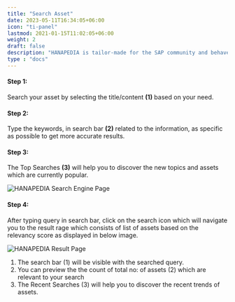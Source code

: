 ```yaml
---
title: "Search Asset"
date: 2023-05-11T16:34:05+06:00
icon: "ti-panel"
lastmod: 2021-01-15T11:02:05+06:00
weight: 2
draft: false
description: "HANAPEDIA is tailor-made for the SAP community and behaves as an organization’s knowledge-based repository to surf for any previously used SAP assets, issue reference, process plan, etc., Eg: Templates, Reports, Plan, Agenda, Reusable code base, etc."
type : "docs"
---
```


#### Step 1:
Search your asset by selecting the title/content **(1)** based on your need.

#### Step 2:
Type the keywords, in search bar **(2)** related to the information, as specific as possible to
get more accurate results.

#### Step 3:
The Top Searches **(3)** will help you to discover the new topics and assets which are
currently popular.

![HANAPEDIA Search Engine Page](https://storage.googleapis.com/ktern-public-files/product-documentation/Hanapedia/search-engine.png)

#### Step 4:
After typing query in search bar, click on the search icon which will navigate you to the
result rage which consists of list of assets based on the relevancy score as  displayed in below image.

![HANAPEDIA Result Page](https://storage.googleapis.com/ktern-public-files/product-documentation/Hanapedia/result-page.png)


<ol>
<li> The search bar (1) will be visible with the searched query.</li>
<li> You can preview the the count of total no: of assets (2) which are relevant to your search 
</li>
<li> The Recent Searches (3) will help you to discover the recent trends of assets. </li>
</ol>